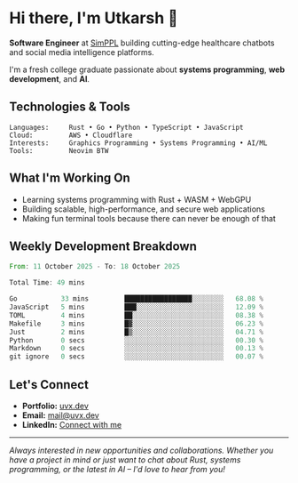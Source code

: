 # Hi there, I'm Utkarsh 👋

**Software Engineer** at [SimPPL](https://simppl.org) building cutting-edge healthcare chatbots and social media intelligence platforms.

I'm a fresh college graduate passionate about **systems programming**, **web development**, and **AI**.

## Technologies & Tools

```
Languages:     Rust • Go • Python • TypeScript • JavaScript
Cloud:         AWS • Cloudflare
Interests:     Graphics Programming • Systems Programming • AI/ML
Tools:         Neovim BTW
```

## What I'm Working On

- Learning systems programming with Rust + WASM + WebGPU
- Building scalable, high-performance, and secure web applications
- Making fun terminal tools because there can never be enough of that

## Weekly Development Breakdown

<!--START_SECTION:waka-->

```rust
From: 11 October 2025 - To: 18 October 2025

Total Time: 49 mins

Go           33 mins         █████████████████░░░░░░░░   68.08 %
JavaScript   5 mins          ███░░░░░░░░░░░░░░░░░░░░░░   12.09 %
TOML         4 mins          ██░░░░░░░░░░░░░░░░░░░░░░░   08.38 %
Makefile     3 mins          █▓░░░░░░░░░░░░░░░░░░░░░░░   06.23 %
Just         2 mins          █▒░░░░░░░░░░░░░░░░░░░░░░░   04.71 %
Python       0 secs          ░░░░░░░░░░░░░░░░░░░░░░░░░   00.30 %
Markdown     0 secs          ░░░░░░░░░░░░░░░░░░░░░░░░░   00.13 %
git ignore   0 secs          ░░░░░░░░░░░░░░░░░░░░░░░░░   00.07 %
```

<!--END_SECTION:waka-->

## Let's Connect

- **Portfolio:** [uvx.dev](https://uvx.dev)
- **Email:** mail@uvx.dev
- **LinkedIn:** [Connect with me](https://linkedin.com/in/utkarsh-verm4)

---

*Always interested in new opportunities and collaborations. Whether you have a project in mind or just want to chat about Rust, systems programming, or the latest in AI – I'd love to hear from you!*
